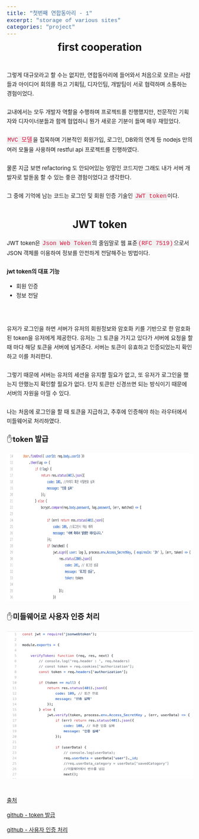 ```yaml
---
title: "첫번째 연합동아리 - 1"
excerpt: "storage of various sites"
categories: "project"
---
```


<style>
code {
  font-family: Consolas,"courier new";
  color: crimson;
  background-color: #f1f1f1;
  padding: 2px;
  font-size: 105%;
}
</style>

<div style = "font-size: 28px; line-height: 25px;">
<center><strong>first cooperation</strong></center><br><br>
</div>

<div style = "font-size: 15px; line-height: 25px; text-align: left">
그렇게 대규모라고 할 수는 없지만, 연합동아리에 들어와서 처음으로 모르는 사람들과 아이디어 회의를 하고 기획팀, 디자인팀, 개발팀이 서로 협력하며 소통하는 경험이었다. <br><br>
교내에서는 모두 개발자 역할을 수행하며 프로젝트를 진행했지만, 전문적인 기획자와 디자이너분들과 함께 협업하니 뭔가 새로운 기분이 들며 매우 재밌었다. <br><br>
<code>MVC 모델</code>을 접목하며 기본적인 회원가입, 로그인, DB와의 연계 등 nodejs 만의 여러 모듈을 사용하며 restful api 프로젝트를 진행하였다. <br><br>
물론 지금 보면 refactoring 도 안되어있는 엉망인 코드지만 그래도 내가 서버 개발자로 발돋움 할 수 있는 좋은 경험이었다고 생각한다. <br><br> 
그 중에 기억에 남는 코드는 로그인 및 회원 인증 기술인 <code>JWT token</code>이다.
</div>
<br><br><br>
<div style = "font-size: 28px; line-height: 25px;">
<center><strong>JWT token</strong></center><br>
<div style = "font-size: 15px; line-height: 25px; text-align: left; text-family: monospace;">
JWT token은 <code>Json Web Token</code>의 줄임말로 웹 표준<code>(RFC 7519)</code>으로서 JSON 객체를 이용하여 정보를 안전하게 전달해주는 방법이다. <br><br>
<strong>jwt token의 대표 기능</strong>
<ul>
<li>회원 인증</li>
<li>정보 전달</li>
</ul>
<br><br>
유저가 로그인을 하면 서버가 유저의 회원정보와 암호화 키를 기반으로 한 암호화된 token을 유저에게 제공한다. 유저는 그 토큰을 가지고 있다가 서버에 요청을 할 때 마다 해당 토큰을 서버에 넘겨준다. 서버는 토큰이 유효하고 인증되었는지 확인하고 이를 처리한다. <br><br>
그렇기 때문에 서버는 유저의 세션을 유지할 필요가 없고, 또 유저가 로그인을 했는지 안했는지 확인할 필요가 없다. 단지 토큰만 신경쓰면 되는 방식이기 때문에 서버의 자원을 아낄 수 있다. 
<br><br>
나는 처음에 로그인을 할 때 토큰을 지급하고, 추후에 인증해야 하는 라우터에서 미들웨어로 처리하였다. <br><br>
</div>
<div style = "font-size: 20px; line-height: 25px;">
&#9995;<strong>token 발급</strong><br><br>
<img src = "\assets\images\givetoken2.png"  border=0 width = "700" height = "400"><br>
</div><br>


<div style = "font-size: 20px; line-height: 25px;">
&#9995;<strong>미들웨어로 사용자 인증 처리</strong><br><br>
<img src = "\assets\images\tokenauth2.png"  border=0 width = "700" height = "400"><br>
</div><br>



<p style = "font-size: 15px;"><a href = "https://velopert.com/2389">출처</a></p>
<p style = "font-size: 15px;"><a href = "https://github.com/jjmmll0727/5th-mini-team3-web/blob/master/team3_mini/Backend/routes/api/login/login.controller.js">github - token 발급</a></p>
<p style = "font-size: 15px;"><a href = "https://github.com/jjmmll0727/5th-mini-team3-web/blob/master/team3_mini/Backend/routes/api/middleware/jwt-verify.js">github - 사용자 인증 처리</a></p>